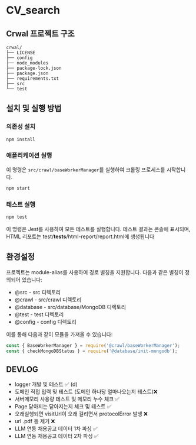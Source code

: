
# CV_search



## Crwal 프로젝트 구조
```
crwal/
├── LICENSE
├── config
├── node_modules
├── package-lock.json
├── package.json
├── requirements.txt
├── src
└── test

```



## 설치 및 실행 방법

### 의존성 설치

```bash
npm install

```


### 애플리케이션 실행
이 명령은 `src/crawl/baseWorkerManager`를 실행하여 크롤링 프로세스를 시작합니다.

```bash
npm start

```

### 테스트 실행

```bash
npm test

```
이 명령은 Jest를 사용하여 모든 테스트를 실행합니다. 테스트 결과는 콘솔에 표시되며, HTML 리포트는 test/__tests__/html-report/report.html에 생성됩니다


## 환경설정

프로젝트는 module-alias를 사용하여 경로 별칭을 지원합니다. 다음과 같은 별칭이 정의되어 있습니다:

- @src - src 디렉토리
- @crawl - src/crawl 디렉토리
- @database - src/database/MongoDB 디렉토리
- @test - test 디렉토리
- @config - config 디렉토리

이를 통해 다음과 같이 모듈을 가져올 수 있습니다:

```js
const { BaseWorkerManager } = require('@crawl/baseWorkerManager');
const { checkMongoDBStatus } = require('@database/init-mongodb');
```

## DEVLOG

- logger 개발 및 테스트 ✅ (d)
- 도메인 직접 입력 및 테스트 (도메인 하나당 얼마나오는지 테스트)❌
- 서버메모리 사용량 테스트 및 메모리 누수 체크 ✅
- Page 닫아지는 닫아지는지 체크 및 테스트 ✅
- 오래실행되면 visitUrl이 오래 걸리면서 protocolError 발생 ❌
- url .pdf 등 제거 ❌
- LLM 연동 채용공고 데이터 1차 파싱 ✅
- LLM 연동 채용공고 데이터 2차 파싱 ✅
  

